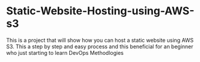 # Static-Website-Hosting-using-AWS-s3
This is a project that will show how you can host a static website using AWS S3. This a step by step and easy process and this beneficial for an beginner who just starting to learn DevOps Methodlogies
